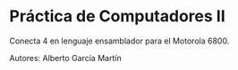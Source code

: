 # Práctica de Computadores II
Conecta 4 en lenguaje ensamblador para el Motorola 6800.

Autores: Alberto García Martín
